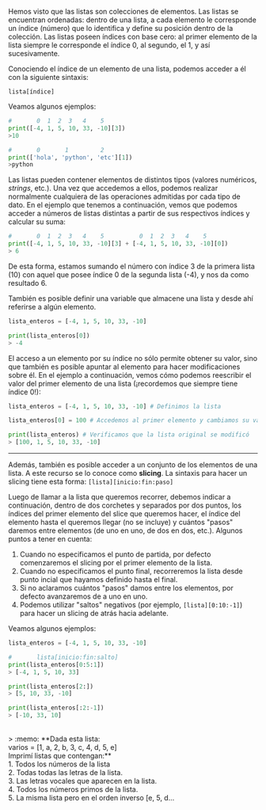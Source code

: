 Hemos visto que las listas son colecciones de elementos. Las listas se encuentran ordenadas: dentro de una lista, a cada elemento le corresponde un índice (número) que lo identifica y define su posición dentro de la colección. Las listas poseen índices con base cero: al primer elemento de la lista siempre le corresponde el índice 0, al segundo, el 1, y así sucesivamente.

Conociendo el índice de un elemento de una lista, podemos acceder a él con la siguiente sintaxis:

`lista[índice]` <br>

Veamos algunos ejemplos:

``` python
#       0  1  2  3   4    5 
print([-4, 1, 5, 10, 33, -10][3])
>10
``` 

``` python
#       0       1         2
print(['hola', 'python', 'etc'][1])
>python
``` 

Las listas pueden contener elementos de distintos tipos (valores numéricos, _strings_, etc.). Una vez que accedemos a ellos, podemos realizar normalmente cualquiera de las operaciones admitidas por cada tipo de dato. En el ejemplo que tenemos a continuación, vemos que podemos acceder a números de listas distintas a partir de sus respectivos índices y calcular su suma:

``` python
#       0  1  2  3   4    5          0  1  2  3   4    5
print([-4, 1, 5, 10, 33, -10][3] + [-4, 1, 5, 10, 33, -10][0])
> 6
``` 

De esta forma, estamos sumando el número con índice 3 de la primera lista (10) con aquel que posee índice 0 de la segunda lista (-4), y nos da como resultado 6.

También es posible definir una variable que almacene una lista y desde ahí referirse a algún elemento.

``` python
lista_enteros = [-4, 1, 5, 10, 33, -10]

print(lista_enteros[0])
> -4
``` 

El acceso a un elemento por su índice no sólo permite obtener su valor, sino que también es posible apuntar al elemento para hacer modificaciones sobre él. En el ejemplo a continuación, vemos cómo podemos reescribir el valor del primer elemento de una lista (¡recordemos que siempre tiene índice 0!):

``` python
lista_enteros = [-4, 1, 5, 10, 33, -10] # Definimos la lista

lista_enteros[0] = 100 # Accedemos al primer elemento y cambiamos su valor

print(lista_enteros) # Verificamos que la lista original se modificó
> [100, 1, 5, 10, 33, -10]
``` 

****

Además, también es posible acceder a un conjunto de los elementos de una lista. A este recurso se lo conoce como **slicing**. La sintaxis para hacer un slicing tiene esta forma: `[lista][inicio:fin:paso]`

Luego de llamar a la lista que queremos recorrer, debemos indicar a continuación, dentro de dos corchetes y separados por dos puntos,  los índices del primer elemento del slice que queremos hacer, el índice del elemento hasta el queremos llegar (no se incluye) y cuántos "pasos" daremos entre elementos (de uno en uno, de dos en dos, etc.). Algunos puntos a tener en cuenta:

1. Cuando no especificamos el punto de partida, por defecto comenzaremos el slicing por el primer elemento de la lista.
2. Cuando no especificamos el punto final, recorreremos la lista desde punto incial que hayamos definido hasta el final.
3. Si no aclaramos cuántos "pasos" damos entre los elementos, por defecto avanzaremos de a uno en uno.
4. Podemos utilizar "saltos" negativos (por ejemplo, `[lista][0:10:-1]`) para hacer un slicing de atrás hacia adelante.

Veamos algunos ejemplos:

``` python
lista_enteros = [-4, 1, 5, 10, 33, -10]

#       lista[inicio:fin:salto]
print(lista_enteros[0:5:1])
> [-4, 1, 5, 10, 33]

print(lista_enteros[2:])
> [5, 10, 33, -10]

print(lista_enteros[:2:-1])
> [-10, 33, 10]
``` 
<br>
> :memo: **Dada esta lista: <br>
      varios = [1, a, 2, b, 3, c, 4, d, 5, e] <br>
Imprimí listas que contengan:**<br>
1. Todos los números de la lista<br>
2. Todas todas las letras de la lista. <br>
3. Las letras vocales que aparecen en la lista. <br>
4. Todos los números primos de la lista. <br>
5. La misma lista pero en el orden inverso [e, 5, d...
<br>
